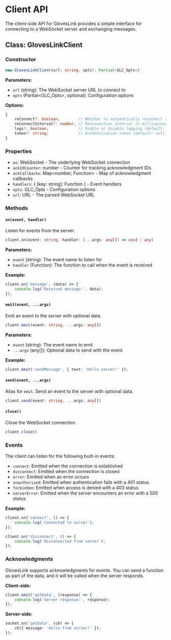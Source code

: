 # Client API

The client-side API for GlovesLink provides a simple interface for connecting to a WebSocket server and exchanging messages.

## Class: GlovesLinkClient

### Constructor

```typescript
new GlovesLinkClient(url: string, opts?: Partial<GLC_Opts>)
```

**Parameters:**

- `url` (string): The WebSocket server URL to connect to
- `opts` (Partial<GLC_Opts>, optional): Configuration options

**Options:**

```typescript
{
    reConnect?: boolean;        // Whether to automatically reconnect after disconnection (default: true)
    reConnectInterval?: number; // Reconnection interval in milliseconds (default: 1000)
    logs?: boolean;             // Enable or disable logging (default: false)
    token?: string;             // Authentication token (default: null)
}
```

### Properties

- `ws`: WebSocket - The underlying WebSocket connection
- `ackIdCounter`: number - Counter for tracking acknowledgment IDs
- `ackCallbacks`: Map<number, Function> - Map of acknowledgment callbacks
- `handlers`: { [key: string]: Function } - Event handlers
- `opts`: GLC_Opts - Configuration options
- `url`: URL - The parsed WebSocket URL

### Methods

#### `on(event, handler)`

Listen for events from the server.

```typescript
client.on(event: string, handler: (...args: any[]) => void | any)
```

**Parameters:**
- `event` (string): The event name to listen for
- `handler` (Function): The function to call when the event is received

**Example:**
```typescript
client.on('message', (data) => {
    console.log('Received message:', data);
});
```

#### `emit(event, ...args)`

Emit an event to the server with optional data.

```typescript
client.emit(event: string, ...args: any[])
```

**Parameters:**
- `event` (string): The event name to emit
- `...args` (any[]): Optional data to send with the event

**Example:**
```typescript
client.emit('sendMessage', { text: 'Hello server!' });
```

#### `send(event, ...args)`

Alias for `emit`. Send an event to the server with optional data.

```typescript
client.send(event: string, ...args: any[])
```

#### `close()`

Close the WebSocket connection.

```typescript
client.close()
```

### Events

The client can listen for the following built-in events:

- `connect`: Emitted when the connection is established
- `disconnect`: Emitted when the connection is closed
- `error`: Emitted when an error occurs
- `unauthorized`: Emitted when authentication fails with a 401 status
- `forbidden`: Emitted when access is denied with a 403 status
- `serverError`: Emitted when the server encounters an error with a 500 status

**Example:**
```typescript
client.on('connect', () => {
    console.log('Connected to server');
});

client.on('disconnect', () => {
    console.log('Disconnected from server');
});
```

### Acknowledgments

GlovesLink supports acknowledgments for events. You can send a function as part of the data, and it will be called when the server responds.

**Client-side:**
```typescript
client.emit('getData', (response) => {
    console.log('Server response:', response);
});
```

**Server-side:**
```typescript
socket.on('getData', (cb) => {
    cb({ message: 'Hello from server!' });
});
```